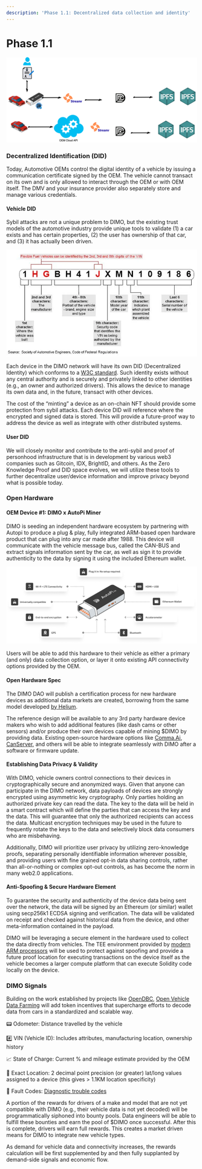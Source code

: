 ```yaml
---
description: 'Phase 1.1: Decentralized data collection and identity'
---
```


# Phase 1.1

![](<../../.gitbook/assets/phase 2.png>)

### Decentralized Identification (DID)

Today, Automotive OEMs control the digital identity of a vehicle by issuing a communication certificate signed by the OEM. The vehicle cannot transact on its own and is only allowed to interact through the OEM or with OEM itself. The DMV and your insurance provider also separately store and manage various credentials.

#### Vehicle DID&#x20;

Sybil attacks are not a unique problem to DIMO, but the existing trust models of the automotive industry provide unique tools to validate (1) a car exists and has certain properties, (2) the user has ownership of that car, and (3) it has actually been driven.

![](<../../.gitbook/assets/image (10) (1) (1).png>)

Each device in the DIMO network will have its own DID (Decentralized Identity) which conforms to a [W3C standard](https://www.w3.org/TR/did-core/). Such identity exists without any central authority and is securely and privately linked to other identities (e.g., an owner and authorized drivers). This allows the device to manage its own data and, in the future, transact with other devices.

The cost of the “minting” a device as an on-chain NFT should provide some protection from sybil attacks. Each device DID will reference where the encrypted and signed data is stored. This will provide a future-proof way to address the device as well as integrate with other distributed systems.

#### User DID&#x20;

We will closely monitor and contribute to the anti-sybil and proof of personhood infrastructure that is in development by various web3 companies such as Gitcoin, IDX, BrightID, and others. As the Zero Knowledge Proof and DID space evolves, we will utilize these tools to further decentralize user/device information and improve privacy beyond what is possible today.

### Open Hardware

#### OEM Device #1: DIMO x AutoPi Miner&#x20;

DIMO is seeding an independent hardware ecosystem by partnering with Autopi to produce a plug & play, fully integrated ARM-based open hardware product that can plug into any car made after 1988. This device will communicate with the vehicle message bus, called the CAN-BUS and extract signals information sent by the car, as well as sign it to provide authenticity to the data by signing it using the included Ethereum wallet.

![DIMO x AutoPi co-branded OBDII device and its key features](<../../.gitbook/assets/image (12).png>)

Users will be able to add this hardware to their vehicle as either a primary (and only) data collection option, or layer it onto existing API connectivity options provided by the OEM.

#### Open Hardware Spec

The DIMO DAO will publish a certification process for new hardware devices as additional data markets are created, borrowing from the same model developed [by Helium](https://github.com/helium/HIP/blob/master/0019-third-party-manufacturers.md).

The reference design will be available to any 3rd party hardware device makers who wish to add additional features (like dash cams or other sensors) and/or produce their own devices capable of mining $DIMO by providing data. Existing open-source hardware options like [Comma.Ai](https://comma.ai/compare), [CanServer](http://www.jwardell.com/canserver/), and others will be able to integrate seamlessly with DIMO after a software or firmware update.

#### Establishing Data Privacy & Validity

With DIMO, vehicle owners control connections to their devices in cryptographically secure and anonymized ways. Given that anyone can participate in the DIMO network, data payloads of devices are strongly encrypted using asymmetric key cryptography. Only parties holding an authorized private key can read the data. The key to the data will be held in a smart contract which will define the parties that can access the key and the data. This will guarantee that only the authorized recipients can access the data. Multicast encryption techniques may be used in the future to frequently rotate the keys to the data and selectively block data consumers who are misbehaving.

Additionally, DIMO will prioritize user privacy by utilizing zero-knowledge proofs, separating personally identifiable information wherever possible, and providing users with fine grained opt-in data sharing controls, rather than all-or-nothing or complex opt-out controls, as has become the norm in many web2.0 applications.

#### Anti-Spoofing & Secure Hardware Element

To guarantee the security and authenticity of the device data being sent over the network, the data will be signed by an Ethereum (or similar) wallet using secp256k1 ECDSA signing and verification. The data will be validated on receipt and checked against historical data from the device, and other meta-information contained in the payload.

DIMO will be leveraging a secure element in the hardware used to collect the data directly from vehicles. The TEE environment provided by [modern ARM processors](https://www.arm.com/why-arm/technologies/trustzone-for-cortex-a/tee-reference-documentation) will be used to protect against spoofing and provide a future proof location for executing transactions on the device itself as the vehicle becomes a larger compute platform that can execute Solidity code locally on the device.

### **DIMO Signals**

Building on the work established by projects like [OpenDBC](https://github.com/commaai/opendbc), [Open Vehicle Data Farming](https://docs.google.com/document/d/1i8XxRadq2Bta5hJDSOD4oXO\_q63xtuaE6cxzpSKB7e4/edit?usp=sharing) will add token incentives that supercharge efforts to decode data from cars in a standardized and scalable way.

📟 Odometer: Distance travelled by the vehicle

\#️⃣ VIN (Vehicle ID): Includes attributes, manufacturing location, ownership history

📈 State of Charge: Current % and mileage estimate provided by the OEM

📍 Exact Location: 2 decimal point precision (or greater) lat/long values assigned to a device (this gives > 1.1KM location specificity)

🚨 Fault Codes: [Diagnostic trouble codes](http://www.totalcardiagnostics.com/support/Knowledgebase/Article/View/21/0/genericmanufacturer-obd2-codes-and-their-meanings)

A portion of the rewards for drivers of a make and model that are not yet compatible with DIMO (e.g., their vehicle data is not yet decoded) will be programmatically siphoned into bounty pools. Data engineers will be able to fulfill these bounties and earn the pool of $DIMO once successful. After this is complete, drivers will earn full rewards. This creates a market driven means for DIMO to integrate new vehicle types.

As demand for vehicle data and connectivity increases, the rewards calculation will be first supplemented by and then fully supplanted by demand-side signals and economic flow.
